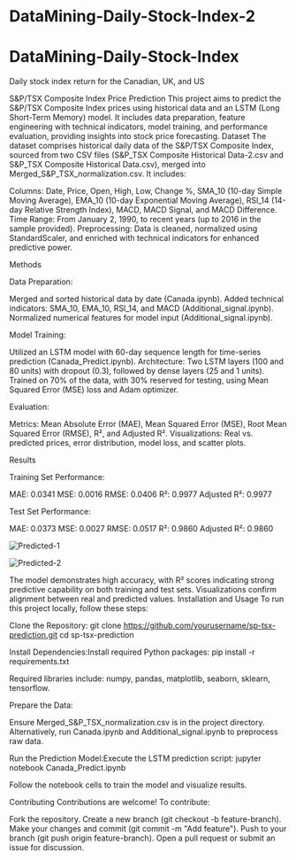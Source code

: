 # DataMining-Daily-Stock-Index-2
# DataMining-Daily-Stock-Index
Daily stock index return for the Canadian, UK, and US

S&P/TSX Composite Index Price Prediction
This project aims to predict the S&P/TSX Composite Index prices using historical data and an LSTM (Long Short-Term Memory) model. It includes data preparation, feature engineering with technical indicators, model training, and performance evaluation, providing insights into stock price forecasting.
Dataset
The dataset comprises historical daily data of the S&P/TSX Composite Index, sourced from two CSV files (S&P_TSX Composite Historical Data-2.csv and S&P_TSX Composite Historical Data.csv), merged into Merged_S&P_TSX_normalization.csv. It includes:

Columns: Date, Price, Open, High, Low, Change %, SMA_10 (10-day Simple Moving Average), EMA_10 (10-day Exponential Moving Average), RSI_14 (14-day Relative Strength Index), MACD, MACD Signal, and MACD Difference.
Time Range: From January 2, 1990, to recent years (up to 2016 in the sample provided).
Preprocessing: Data is cleaned, normalized using StandardScaler, and enriched with technical indicators for enhanced predictive power.

Methods

Data Preparation:

Merged and sorted historical data by date (Canada.ipynb).
Added technical indicators: SMA_10, EMA_10, RSI_14, and MACD (Additional_signal.ipynb).
Normalized numerical features for model input (Additional_signal.ipynb).


Model Training:

Utilized an LSTM model with 60-day sequence length for time-series prediction (Canada_Predict.ipynb).
Architecture: Two LSTM layers (100 and 80 units) with dropout (0.3), followed by dense layers (25 and 1 units).
Trained on 70% of the data, with 30% reserved for testing, using Mean Squared Error (MSE) loss and Adam optimizer.


Evaluation:

Metrics: Mean Absolute Error (MAE), Mean Squared Error (MSE), Root Mean Squared Error (RMSE), R², and Adjusted R².
Visualizations: Real vs. predicted prices, error distribution, model loss, and scatter plots.



Results

Training Set Performance:

MAE: 0.0341
MSE: 0.0016
RMSE: 0.0406
R²: 0.9977
Adjusted R²: 0.9977


Test Set Performance:

MAE: 0.0373
MSE: 0.0027
RMSE: 0.0517
R²: 0.9860
Adjusted R²: 0.9860




![Predicted-1](https://github.com/user-attachments/assets/8deef54e-4240-4510-bbc5-f6d6e922fefc)

![Predicted-2](https://github.com/user-attachments/assets/26922118-7cf0-4790-b0bc-a6f8f401eae0)


The model demonstrates high accuracy, with R² scores indicating strong predictive capability on both training and test sets. Visualizations confirm alignment between real and predicted values.
Installation and Usage
To run this project locally, follow these steps:

Clone the Repository:
git clone https://github.com/yourusername/sp-tsx-prediction.git
cd sp-tsx-prediction


Install Dependencies:Install required Python packages:
pip install -r requirements.txt

Required libraries include: numpy, pandas, matplotlib, seaborn, sklearn, tensorflow.

Prepare the Data:

Ensure Merged_S&P_TSX_normalization.csv is in the project directory.
Alternatively, run Canada.ipynb and Additional_signal.ipynb to preprocess raw data.


Run the Prediction Model:Execute the LSTM prediction script:
jupyter notebook Canada_Predict.ipynb

Follow the notebook cells to train the model and visualize results.


Contributing
Contributions are welcome! To contribute:

Fork the repository.
Create a new branch (git checkout -b feature-branch).
Make your changes and commit (git commit -m "Add feature").
Push to your branch (git push origin feature-branch).
Open a pull request or submit an issue for discussion.



